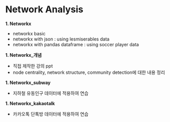 # Network Analysis
**1. Networkx**
- networkx basic
- networkx with json : using lesmiserables data
- networkx with pandas dataframe : using soccer player data

**1. Networkx_개념**
- 직접 제작한 강의 ppt
- node centrality, network structure, community detection에 대한 내용 정리

**1. Networkx_subway**
- 지하철 유동인구 데이터에 적용하여 연습

**1. Networkx_kakaotalk**
- 카카오톡 단톡방 데이터에 적용하여 연습
